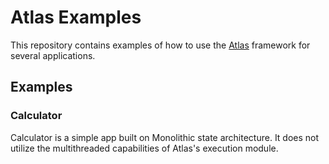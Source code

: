 # Atlas Examples

This repository contains examples of how to use the [Atlas](https://github.com/nuno1212s/Atlas) framework for several applications.

## Examples

### Calculator
Calculator is a simple app built on Monolithic state architecture. It does not utilize the multithreaded capabilities of Atlas's execution module.